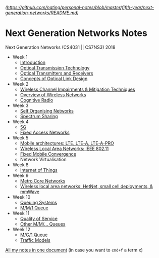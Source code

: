 
*(https://github.com/nating/personal-notes/blob/master/fifth-year/next-generation-networks/README.md)*

# Next Generation Networks Notes

Next Generation Networks (CS4031 || CS7NS3) 2018

* Week 1
  * [Introduction](https://github.com/nating/personal-notes/blob/master/fifth-year/next-generation-networks/introduction.md)
  * [Optical Transmission Technology](https://github.com/nating/personal-notes/blob/master/fifth-year/next-generation-networks/optical-transmission-technology.md)
  * [Optical Transmitters and Receivers](https://github.com/nating/personal-notes/blob/master/fifth-year/next-generation-networks/optical-transmitters-and-receivers.md)
  * [Concepts of Optical Link Design](https://github.com/nating/personal-notes/blob/master/fifth-year/next-generation-networks/concepts-of-optical-link-design.md)
* Week 2
  * [Wireless Channel Impairments & Mitigation Techniques](https://github.com/nating/personal-notes/blob/master/fifth-year/next-generation-networks/wireless-channel-impairments-and-mitigation-techniques.md)
  * [Overview of Wireless Networks](https://github.com/nating/personal-notes/blob/master/fifth-year/next-generation-networks/overview-of-wireless-networks.md)
  * [Cognitive Radio](https://github.com/nating/personal-notes/blob/master/fifth-year/next-generation-networks/cognitive-radio.md)
* Week 3
  * [Self Organising Networks](https://github.com/nating/personal-notes/blob/master/fifth-year/next-generation-networks/self-organising-networks.md)
  * [Spectrum Sharing](https://github.com/nating/personal-notes/blob/master/fifth-year/next-generation-networks/spectrum-sharing.md)
* Week 4
  * [5G](https://github.com/nating/personal-notes/blob/master/fifth-year/next-generation-networks/5G.md)
  * [Fixed Access Networks](https://github.com/nating/personal-notes/blob/master/fifth-year/next-generation-networks/fixed-access-networks.md)
* Week 5
  * [Mobile architectures: LTE, LTE-A, LTE-A-PRO](https://github.com/nating/personal-notes/blob/master/fifth-year/next-generation-networks/mobile-architectures.md)
  * [Wireless Local Area Networks: IEEE 802.11](https://github.com/nating/personal-notes/blob/master/fifth-year/next-generation-networks/wireless-local-area-networks.md)
  * [Fixed Mobile Convergence](https://github.com/nating/personal-notes/blob/master/fifth-year/next-generation-networks/fixed-mobile-convergence.md)
  * Network Virtualisation
* Week 8
  * [Internet of Things](https://github.com/nating/personal-notes/blob/master/fifth-year/next-generation-networks/internet-of-things.md)
* Week 9
  * [Metro Core Networks](https://github.com/nating/personal-notes/blob/master/fifth-year/next-generation-networks/metro-core-networks.md)
  * [Wireless local area networks: HetNet, small cell deployments, & mmWave](https://github.com/nating/personal-notes/blob/master/fifth-year/next-generation-networks/wlans-etc.md)
* Week 10
  * [Queuing Systems](https://github.com/nating/personal-notes/blob/master/fifth-year/next-generation-networks/queuing-systems.md)
  * [M/M/1 Queue](https://github.com/nating/personal-notes/blob/master/fifth-year/next-generation-networks/mm1-queue.md)
* Week 11
  * [Quality of Service](https://github.com/nating/personal-notes/blob/master/fifth-year/next-generation-networks/quality-of-service.md)
  * [Other M/M/... Queues](https://github.com/nating/personal-notes/blob/master/fifth-year/next-generation-networks/other-mm-queues.md)
* Week 12
  * [M/G/1 Queue](https://github.com/nating/personal-notes/blob/master/fifth-year/next-generation-networks/mg1-queue.md)
  * [Traffic Models](https://github.com/nating/personal-notes/blob/master/fifth-year/next-generation-networks/traffic-models.md)

[All my notes in one document](https://github.com/nating/personal-notes/blob/master/fifth-year/next-generation-networks/all-notes.md) (in case you want to `cmd+f` a term x)
